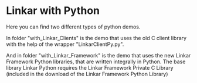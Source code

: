 # Linkar with Python

Here you can find two different types of python demos.

In folder "with_Linkar_Clients" is the demo that uses the old C client library with the help of the wrapper "LinkarClientPy.py".

And in folder "with_Linkar_Framework" is the demo that uses the new Linkar Framework Python libraries, that are written integrally in Python.
The base library Linkar Python requires the Linkar Framework Private C Library (included in the download of the Linkar Framework Python Library)

